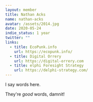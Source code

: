 ```yaml
---
layout: member
title: Nathan Acks
name: nathan-acks
avatar: /assets/2014.jpg
date: 2020-05-24
indie_status: 1 year
twitter: ""
links:
  - title: EcoPunk.info
    url: https://ecopunk.info/
  - title: Digital Orrery
    url: https://digital-orrery.com
  - title: elphi Foresight Strategy
    url: https://delphi-strategy.com/
---
```

I say words here.

They're *good* words, damnit!